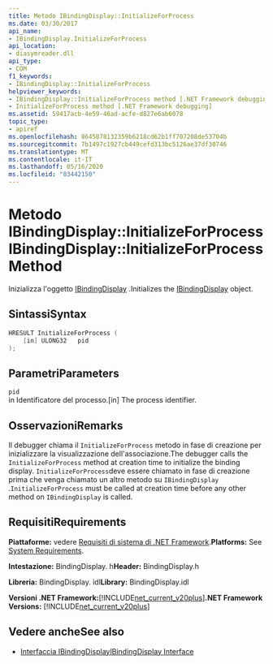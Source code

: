 ```yaml
---
title: Metodo IBindingDisplay::InitializeForProcess
ms.date: 03/30/2017
api_name:
- IBindingDisplay.InitializeForProcess
api_location:
- diasymreader.dll
api_type:
- COM
f1_keywords:
- IBindingDisplay::InitializeForProcess
helpviewer_keywords:
- IBindingDisplay::InitializeForProcess method [.NET Framework debugging]
- InitializeForProcess method [.NET Framework debugging]
ms.assetid: 59417acb-4e59-46ad-acfe-d827e6ab6078
topic_type:
- apiref
ms.openlocfilehash: 8645878132359b6218cd62b1ff707208de53704b
ms.sourcegitcommit: 7b1497c1927cb449cefd313bc5126ae37df30746
ms.translationtype: MT
ms.contentlocale: it-IT
ms.lasthandoff: 05/16/2020
ms.locfileid: "83442150"
---
```

# <a name="ibindingdisplayinitializeforprocess-method"></a><span data-ttu-id="74c60-102">Metodo IBindingDisplay::InitializeForProcess</span><span class="sxs-lookup"><span data-stu-id="74c60-102">IBindingDisplay::InitializeForProcess Method</span></span>
<span data-ttu-id="74c60-103">Inizializza l'oggetto [IBindingDisplay](ibindingdisplay-interface.md) .</span><span class="sxs-lookup"><span data-stu-id="74c60-103">Initializes the [IBindingDisplay](ibindingdisplay-interface.md) object.</span></span>  
  
## <a name="syntax"></a><span data-ttu-id="74c60-104">Sintassi</span><span class="sxs-lookup"><span data-stu-id="74c60-104">Syntax</span></span>  
  
```cpp  
HRESULT InitializeForProcess (  
    [in] ULONG32   pid  
);  
```  
  
## <a name="parameters"></a><span data-ttu-id="74c60-105">Parametri</span><span class="sxs-lookup"><span data-stu-id="74c60-105">Parameters</span></span>  
 `pid`  
 <span data-ttu-id="74c60-106">in Identificatore del processo.</span><span class="sxs-lookup"><span data-stu-id="74c60-106">[in] The process identifier.</span></span>  
  
## <a name="remarks"></a><span data-ttu-id="74c60-107">Osservazioni</span><span class="sxs-lookup"><span data-stu-id="74c60-107">Remarks</span></span>  
 <span data-ttu-id="74c60-108">Il debugger chiama il `InitializeForProcess` metodo in fase di creazione per inizializzare la visualizzazione dell'associazione.</span><span class="sxs-lookup"><span data-stu-id="74c60-108">The debugger calls the `InitializeForProcess` method at creation time to initialize the binding display.</span></span> <span data-ttu-id="74c60-109">`InitializeForProcess`deve essere chiamato in fase di creazione prima che venga chiamato un altro metodo su `IBindingDisplay` .</span><span class="sxs-lookup"><span data-stu-id="74c60-109">`InitializeForProcess` must be called at creation time before any other method on `IBindingDisplay` is called.</span></span>  
  
## <a name="requirements"></a><span data-ttu-id="74c60-110">Requisiti</span><span class="sxs-lookup"><span data-stu-id="74c60-110">Requirements</span></span>  
 <span data-ttu-id="74c60-111">**Piattaforme:** vedere [Requisiti di sistema di .NET Framework](../../get-started/system-requirements.md).</span><span class="sxs-lookup"><span data-stu-id="74c60-111">**Platforms:** See [System Requirements](../../get-started/system-requirements.md).</span></span>  
  
 <span data-ttu-id="74c60-112">**Intestazione:** BindingDisplay. h</span><span class="sxs-lookup"><span data-stu-id="74c60-112">**Header:** BindingDisplay.h</span></span>  
  
 <span data-ttu-id="74c60-113">**Libreria:** BindingDisplay. idl</span><span class="sxs-lookup"><span data-stu-id="74c60-113">**Library:** BindingDisplay.idl</span></span>  
  
 <span data-ttu-id="74c60-114">**Versioni .NET Framework:**[!INCLUDE[net_current_v20plus](../../../../includes/net-current-v20plus-md.md)]</span><span class="sxs-lookup"><span data-stu-id="74c60-114">**.NET Framework Versions:** [!INCLUDE[net_current_v20plus](../../../../includes/net-current-v20plus-md.md)]</span></span>  
  
## <a name="see-also"></a><span data-ttu-id="74c60-115">Vedere anche</span><span class="sxs-lookup"><span data-stu-id="74c60-115">See also</span></span>

- [<span data-ttu-id="74c60-116">Interfaccia IBindingDisplay</span><span class="sxs-lookup"><span data-stu-id="74c60-116">IBindingDisplay Interface</span></span>](ibindingdisplay-interface.md)
